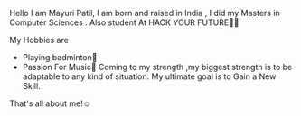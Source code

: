 Hello
I am Mayuri Patil, I am born and raised in India , I did my Masters in Computer Sciences .
Also student At HACK YOUR FUTURE👩‍🎓

My Hobbies are
 * Playing badminton🏸
 * Passion For Music🎵
Coming to my strength ,my biggest strength is to be adaptable to any kind of situation.
My ultimate goal is to Gain a New Skill.

That's all about me!☺


